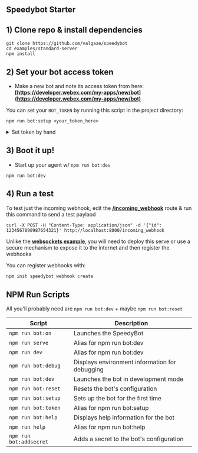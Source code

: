 ## Speedybot Starter

## 1) Clone repo & install dependencies

```
git clone https://github.com/valgaze/speedybot
cd examples/standard-server
npm install
```

## 2) Set your bot access token

- Make a new bot and note its access token from here: **[https://developer.webex.com/my-apps/new/bot](https://developer.webex.com/my-apps/new/bot)**

You can set your `BOT_TOKEN` by running this script in the project directory:

`npm run bot:setup <your_token_here>`

<details><summary>Set token by hand</summary>

Copy the file **[.env.example](.env.example)** as `.env` in the root of your project and save your access token under the `BOT_TOKEN` field, ex

```
BOT_TOKEN=__REPLACE__ME__
```

</details>

## 3) Boot it up!

- Start up your agent w/ `npm run bot:dev`

```
npm run bot:dev
```

## 4) Run a test

To test just the incoming webhook, edit the **[/incoming_webhook](./src/index.ts)** route & run this command to send a test paylaod

```
curl -X POST -H "Content-Type: application/json" -d '{"id": 1234567890987654321}' http://localhost:8000/incoming_webhook
```

Unlike the **[websockets example](./../speedybot-starter/README.md)**, you will need to deploy this serve or use a secure mechanism to expose it to the internet and then register the webhooks

You can register webhooks with:

```sh
npm init speedybot webhook create
```

## NPM Run Scripts

All you'll probably need are `npm run bot:dev` + maybe `npm run bot:reset`

| Script                  | Description                                    |
| ----------------------- | ---------------------------------------------- |
| `npm run bot:on`        | Launches the SpeedyBot                         |
| `npm run serve`         | Alias for npm run bot:dev                      |
| `npm run dev`           | Alias for npm run bot:dev                      |
| `npm run bot:debug`     | Displays environment information for debugging |
| `npm run bot:dev`       | Launches the bot in development mode           |
| `npm run bot:reset`     | Resets the bot's configuration                 |
| `npm run bot:setup`     | Sets up the bot for the first time             |
| `npm run bot:token`     | Alias for npm run bot:setup                    |
| `npm run bot:help`      | Displays help information for the bot          |
| `npm run help`          | Alias for npm run bot:help                     |
| `npm run bot:addsecret` | Adds a secret to the bot's configuration       |
